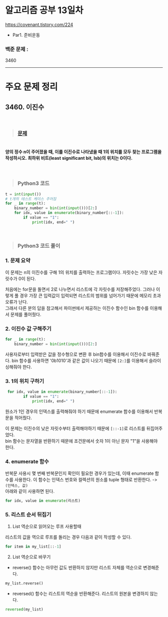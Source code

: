 # 알고리즘 공부 13일차

https://covenant.tistory.com/224

- Par1. 준비운동

### 백준 문제 :

3460

---

# 주요 문제 정리

## 3460. 이진수

<br/>

> ### [문제](https://www.acmicpc.net/problem/3460)

#### <br/>양의 정수 n이 주어졌을 때, 이를 이진수로 나타냈을 때 1의 위치를 모두 찾는 프로그램을 작성하시오. 최하위 비트(least significant bit, lsb)의 위치는 0이다.

<br/>

> ### Python3 코드

```python
t = int(input())
# t개의 테스트 케이스 주어짐
for _ in range(t):
    binary_number = bin(int(input()))[2:]
    for idx, value in enumerate(binary_number[::-1]):
        if value == "1":
            print(idx, end=" ")
```

<br/>

> ### Python3 코드 풀이

### 1. 문제 요약

이 문제는 n의 이진수를 구해 1의 위치를 출력하는 프로그램이다. 자릿수는 가장 낮은 자릿수가 0이 된다.
<br/>

처음에는 for문을 돌면서 2로 나누면서 리스트에 각 자릿수를 저장해주었다. 그러나 이렇게 풀 경우 가장 큰 입력값이 입력되면 리스트의 범위를 넘어가기 때문에 메모리 초과 오류가 난다. <br/>그래서 다른 분의 답을 참고해서 파이썬에서 제공하는 이진수 함수인 bin 함수를 이용해서 문제를 풀어줬다.

### 2. 이진수 값 구해주기

```python
for _ in range(t):
    binary_number = bin(int(input()))[2:]
```

사용자로부터 입력받은 값을 정수형으로 변환 후 bin함수를 이용해서 이진수로 바꿔준다. bin 함수를 사용하면 '0b1010'과 같은 값이 나오기 때문에 `[2:]`를 이용해서 슬라이싱해줘야 한다.

### 3. 1의 위치 구하기

```python
 for idx, value in enumerate(binary_number[::-1]):
        if value == "1":
            print(idx, end=" ")
```

원소가 1인 경우의 인덱스를 출력해줘야 하기 때문에 enumerate 함수를 이용해서 반복문을 적어줬다.

이 문제는 이진수의 낮은 자릿수부터 출력해야하기 때문에 `[::-1]`로 리스트를 뒤집어주었다.<br/>bin 함수는 문자열을 반환하기 때문에 조건문에서 숫자 1이 아닌 문자 "1"을 사용해야 한다.

### 4. enumerate 함수

반복문 사용시 몇 번째 반복문인지 확인이 필요한 경우가 있는데, 이때 enumerate 함수를 사용한다. 이 함수는 인덱스 번호와 컬렉션의 원소를 tuple 형태로 반환한다. -> `(인덱스, 값)` <br/>아래와 같이 사용하면 된다.

```python
for idx, value in enumerate(리스트)
```

### 5. 리스트 순서 뒤집기

1. List 역순으로 읽어오는 루프 사용할때

리스트의 값을 역으로 루프를 돌리는 경우 다음과 같이 작성할 수 있다.

```python
for item in my_list[::-1]
```

2. List 역순으로 바꾸기

- reverse() 함수는 아무런 값도 반환하지 않지만 리스트 자체를 역순으로 변경해준다.

```python
my_list.reverse()
```

- reversed() 함수는 리스트의 역순을 반환해준다. 리스트의 원본을 변경하지 않는다.

```python
reversed(my_list)
```

